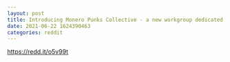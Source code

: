 ```yaml
--- 
layout: post 
title: Introducing Monero Punks Collective - a new workgroup dedicated to technical discussions and collaboration of tools and services 
date: 2021-06-22 1624390463 
categories: reddit 
--- 
```

https://redd.it/o5v99t